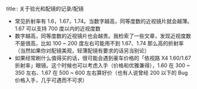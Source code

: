 title:: 关于验光和配镜的记录/配镜

- 常见折射率有 1.6，1.67，1.74。当数字越高，同等度数的近视镜片就会越薄。1.67 可以支持 700 度以内的近视度数
- 数字越高，同等度数的近视镜片也会越贵。我检索了一些文章，发现近视度数不是很高，比如 100 ~ 200 度左右可能用不到 1.67、1.74 那么高的折射率（当然如果你对配镜美观，轻薄配镜有要求的话另当别论）
- 如果经常刷什么值得买的话，很可能会遇到豪车价格的「依视路 X4 1.60/1.67折射率」眼镜。这个时候也可以考虑入手（价格和优雅兼得），1.60 在 300 ~ 350 左右、1.67 在 500 ~ 600 左右算好价（也有人说曾经 200 以下的 Bug 价格入手，几乎可遇而不可求）
